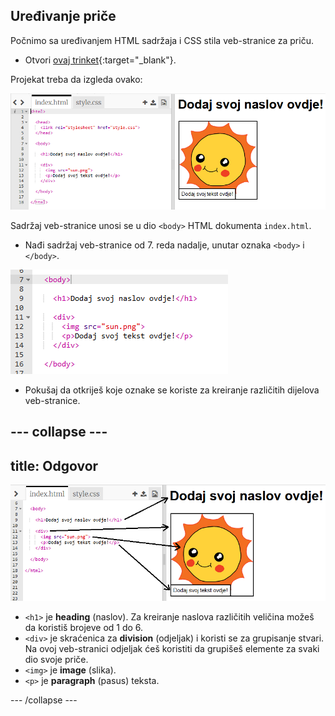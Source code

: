 ## Uređivanje priče

Počnimo sa uređivanjem HTML sadržaja i CSS stila veb-stranice za priču.

+ Otvori [ovaj trinket](http://jumpto.cc/web-story){:target="_blank"}.

Projekat treba da izgleda ovako:

![screenshot](images/story-starter.png)

Sadržaj veb-stranice unosi se u dio `<body>` HTML dokumenta `index.html`.

+ Nađi sadržaj veb-stranice od 7. reda nadalje, unutar oznaka `<body>` i `</body>`.

![screenshot](images/story-html.png)

+ Pokušaj da otkriješ koje oznake se koriste za kreiranje različitih dijelova veb-stranice.

## \--- collapse \---

## title: Odgovor

![screenshot](images/story-elements.png)

+ `<h1>` je **heading** (naslov). Za kreiranje naslova različitih veličina možeš da koristiš brojeve od 1 do 6.
+ `<div>` je skraćenica za **division** (odjeljak) i koristi se za grupisanje stvari. Na ovoj veb-stranici odjeljak ćeš koristiti da grupišeš elemente za svaki dio svoje priče.
+ `<img>` je **image** (slika).
+ `<p>` je **paragraph** (pasus) teksta.

\--- /collapse \---